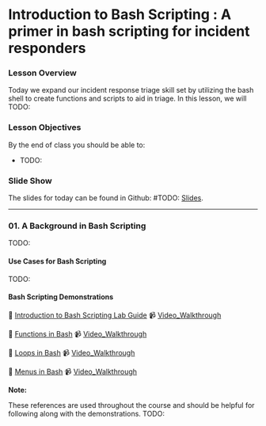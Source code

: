 # Introduction to Bash Scripting : A primer in bash scripting for incident responders

### Lesson Overview

Today we expand our incident response triage skill set by utilizing the bash shell to create functions and scripts to aid in triage.  In this lesson, we will TODO:

### Lesson Objectives

By the end of class you should be able to:

- TODO:


### Slide Show

The slides for today can be found in Github: #TODO: [Slides](placeholder).


---

### 01. A Background in Bash Scripting

TODO:

#### Use Cases for Bash Scripting

TODO:


#### Bash Scripting Demonstrations

📰 [Introduction to Bash Scripting Lab Guide](https://github.com/cyberjack256/regular_expressions/blob/main/student_files/unsolved/credit_card_number.md) 📹 [Video_Walkthrough](youtube.com)

📰 [Functions in Bash](placeholder) 📹 [Video_Walkthrough](youtube.com)

📰 [Loops in Bash](placeholder) 📹 [Video_Walkthrough](youtube.com)

📰 [Menus in Bash](placeholder) 📹 [Video_Walkthrough](youtube.com)



**Note:**

These references are used throughout the course and should be helpful for following along with the demonstrations.
TODO:

